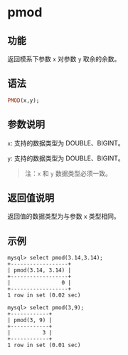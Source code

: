 # pmod

## 功能

返回模系下参数 `x` 对参数 `y` 取余的余数。

## 语法

```Haskell
PMOD(x,y);
```

## 参数说明

`x`: 支持的数据类型为 DOUBLE、BIGINT。

`y`: 支持的数据类型为 DOUBLE、BIGINT。

> 注：`x` 和 `y` 数据类型必须一致。

## 返回值说明

返回值的数据类型为与参数 `x` 类型相同。

## 示例

```Plain Text
mysql> select pmod(3.14,3.14);
+------------------+
| pmod(3.14, 3.14) |
+------------------+
|                0 |
+------------------+
1 row in set (0.02 sec)

mysql> select pmod(3,9);
+------------+
| pmod(3, 9) |
+------------+
|          3 |
+------------+
1 row in set (0.01 sec)
```
